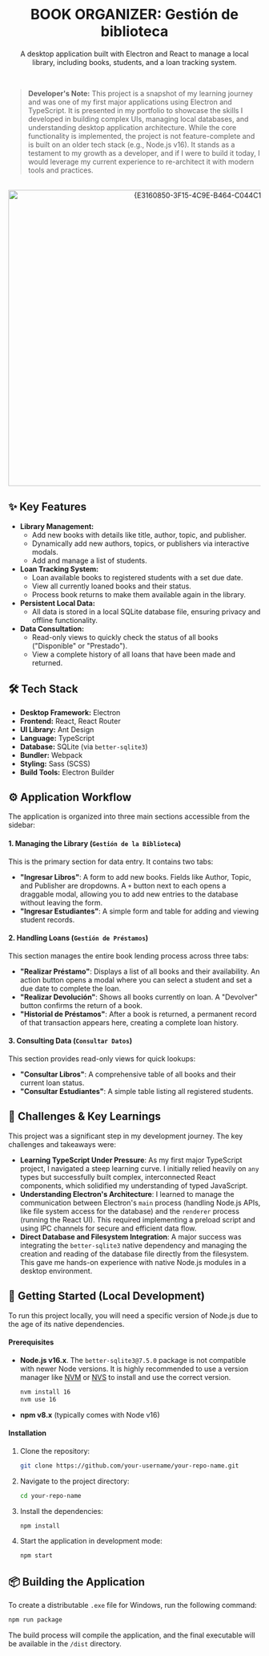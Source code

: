 <br/>
<div align="center">
  <h1 align="center">BOOK ORGANIZER: Gestión de biblioteca</h1>
  <p align="center">
    A desktop application built with Electron and React to manage a local library, including books, students, and a loan tracking system.
  </p>
</div>

<br/>

> **Developer's Note:**
> This project is a snapshot of my learning journey and was one of my first major applications using Electron and TypeScript. It is presented in my portfolio to showcase the skills I developed in building complex UIs, managing local databases, and understanding desktop application architecture. While the core functionality is implemented, the project is not feature-complete and is built on an older tech stack (e.g., Node.js v16). It stands as a testament to my growth as a developer, and if I were to build it today, I would leverage my current experience to re-architect it with modern tools and practices.

<br/>

<div align="center">
  <img width="800" height="590" alt="{E3160850-3F15-4C9E-B464-C044C1B46A80}" src="https://github.com/user-attachments/assets/fdf9ef2e-b6a6-4b55-8be6-ff07d779656d" />
</div>

## ✨ Key Features

*   **Library Management:**
    *   Add new books with details like title, author, topic, and publisher.
    *   Dynamically add new authors, topics, or publishers via interactive modals.
    *   Add and manage a list of students.
*   **Loan Tracking System:**
    *   Loan available books to registered students with a set due date.
    *   View all currently loaned books and their status.
    *   Process book returns to make them available again in the library.
*   **Persistent Local Data:**
    *   All data is stored in a local SQLite database file, ensuring privacy and offline functionality.
*   **Data Consultation:**
    *   Read-only views to quickly check the status of all books ("Disponible" or "Prestado").
    *   View a complete history of all loans that have been made and returned.

## 🛠️ Tech Stack

*   **Desktop Framework:** Electron
*   **Frontend:** React, React Router
*   **UI Library:** Ant Design
*   **Language:** TypeScript
*   **Database:** SQLite (via `better-sqlite3`)
*   **Bundler:** Webpack
*   **Styling:** Sass (SCSS)
*   **Build Tools:** Electron Builder

## ⚙️ Application Workflow

The application is organized into three main sections accessible from the sidebar:

#### 1. Managing the Library (`Gestión de la Biblioteca`)
This is the primary section for data entry. It contains two tabs:
*   **"Ingresar Libros"**: A form to add new books. Fields like Author, Topic, and Publisher are dropdowns. A `+` button next to each opens a draggable modal, allowing you to add new entries to the database without leaving the form.
*   **"Ingresar Estudiantes"**: A simple form and table for adding and viewing student records.

#### 2. Handling Loans (`Gestión de Préstamos`)
This section manages the entire book lending process across three tabs:
*   **"Realizar Préstamo"**: Displays a list of all books and their availability. An action button opens a modal where you can select a student and set a due date to complete the loan.
*   **"Realizar Devolución"**: Shows all books currently on loan. A "Devolver" button confirms the return of a book.
*   **"Historial de Préstamos"**: After a book is returned, a permanent record of that transaction appears here, creating a complete loan history.

#### 3. Consulting Data (`Consultar Datos`)
This section provides read-only views for quick lookups:
*   **"Consultar Libros"**: A comprehensive table of all books and their current loan status.
*   **"Consultar Estudiantes"**: A simple table listing all registered students.

## 🌱 Challenges & Key Learnings

This project was a significant step in my development journey. The key challenges and takeaways were:

*   **Learning TypeScript Under Pressure**: As my first major TypeScript project, I navigated a steep learning curve. I initially relied heavily on `any` types but successfully built complex, interconnected React components, which solidified my understanding of typed JavaScript.
*   **Understanding Electron's Architecture**: I learned to manage the communication between Electron's `main` process (handling Node.js APIs, like file system access for the database) and the `renderer` process (running the React UI). This required implementing a preload script and using IPC channels for secure and efficient data flow.
*   **Direct Database and Filesystem Integration**: A major success was integrating the `better-sqlite3` native dependency and managing the creation and reading of the database file directly from the filesystem. This gave me hands-on experience with native Node.js modules in a desktop environment.

## 🚀 Getting Started (Local Development)

To run this project locally, you will need a specific version of Node.js due to the age of its native dependencies.

#### Prerequisites
*   **Node.js v16.x**. The `better-sqlite3@7.5.0` package is not compatible with newer Node versions. It is highly recommended to use a version manager like [NVM](https://github.com/nvm-sh/nvm) or [NVS](https://github.com/jasongin/nvs) to install and use the correct version.
    ```sh
    nvm install 16
    nvm use 16
    ```
*   **npm v8.x** (typically comes with Node v16)

#### Installation
1.  Clone the repository:
    ```bash
    git clone https://github.com/your-username/your-repo-name.git
    ```
2.  Navigate to the project directory:
    ```bash
    cd your-repo-name
    ```
3.  Install the dependencies:
    ```bash
    npm install
    ```
4.  Start the application in development mode:
    ```bash
    npm start
    ```

## 📦 Building the Application

To create a distributable `.exe` file for Windows, run the following command:

```bash
npm run package
```

The build process will compile the application, and the final executable will be available in the `/dist` directory.

